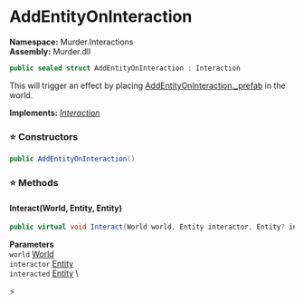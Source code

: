 # AddEntityOnInteraction

**Namespace:** Murder.Interactions \
**Assembly:** Murder.dll

```csharp
public sealed struct AddEntityOnInteraction : Interaction
```

This will trigger an effect by placing [AddEntityOnInteraction._prefab](/murder/interactions/addentityoninteraction.html#_prefab) in the world.

**Implements:** _[Interaction](/Bang/Interactions/Interaction.html)_

### ⭐ Constructors
```csharp
public AddEntityOnInteraction()
```

### ⭐ Methods
#### Interact(World, Entity, Entity)
```csharp
public virtual void Interact(World world, Entity interactor, Entity? interacted)
```

**Parameters** \
`world` [World](/Bang/World.html) \
`interactor` [Entity](/Bang/Entities/Entity.html) \
`interacted` [Entity](/Bang/Entities/Entity.html) \



⚡